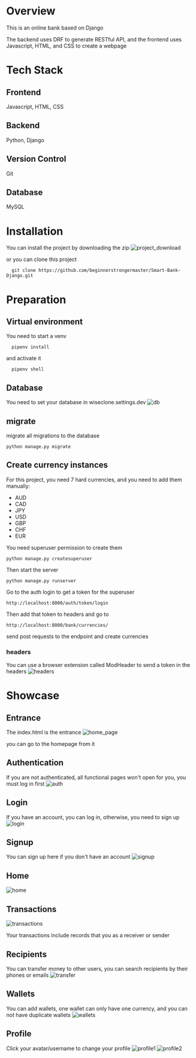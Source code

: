 # Overview

This is an online bank based on Django

The backend uses DRF to generate RESTful API, and the frontend uses Javascript, HTML, and CSS to create a webpage

# Tech Stack

## Frontend

Javascript, HTML, CSS

## Backend

Python, Django

## Version Control

Git

## Database

MySQL

# Installation

You can install the project by downloading the zip
![project_download](https://github.com/beginnerstrongermaster/smart-bank/assets/155662880/40d952cb-b736-4aad-be95-1660d94e1928)


or you can clone this project

```
  git clone https://github.com/beginnerstrongermaster/Smart-Bank-Django.git
```

# Preparation

## Virtual environment

You need to start a venv

```
  pipenv install
```

and activate it

```
  pipenv shell
```

## Database

You need to set your database in wiseclone.settings.dev
![db](https://github.com/beginnerstrongermaster/smart-bank/assets/155662880/de1bc476-fbc0-4abf-abd7-22167d54d3f8)


## migrate

migrate all migrations to the database

```
python manage.py migrate
```

## Create currency instances

For this project, you need 7 hard currencies, and you need to add them manually:

- AUD
- CAD
- JPY
- USD
- GBP
- CHF
- EUR

You need superuser permission to create them

```
python manage.py createsuperuser
```

Then start the server

```
python manage.py runserver
```

Go to the auth login to get a token for the superuser

```
http://localhost:8000/auth/token/login
```

Then add that token to headers and go to

```
http://localhost:8000/bank/currencies/
```

send post requests to the endpoint and create currencies

### headers

You can use a browser extension called ModHeader to send a token in the headers
![headers](https://github.com/beginnerstrongermaster/smart-bank/assets/155662880/532e64d8-f14c-40f4-aee8-19bf1cc71b3d)


# Showcase

## Entrance

The index.html is the entrance
![home_page](https://github.com/beginnerstrongermaster/smart-bank/assets/155662880/1a3676d4-d05d-411a-8914-9f9e982be668)

you can go to the homepage from it

## Authentication

If you are not authenticated, all functional pages won't open for you, you must log in first
![auth](https://github.com/beginnerstrongermaster/smart-bank/assets/155662880/fa1f582f-baab-46f8-ab19-8b91ab79656c)


## Login

If you have an account, you can log in, otherwise, you need to sign up
![login](https://github.com/beginnerstrongermaster/smart-bank/assets/155662880/3776ef04-69f8-4f2b-9761-b475389d012e)


## Signup

You can sign up here if you don't have an account
![signup](https://github.com/beginnerstrongermaster/smart-bank/assets/155662880/7555a71a-60cd-4d33-89b0-06dffea796c6)

## Home
![home](https://github.com/beginnerstrongermaster/smart-bank/assets/155662880/4a678148-6388-41bb-aad6-d8c15705df60)

## Transactions
![transactions](https://github.com/beginnerstrongermaster/smart-bank/assets/155662880/71b5edda-9965-4cb2-a471-0965f4cd6a34)

Your transactions include records that you as a receiver or sender


## Recipients

You can transfer money to other users, you can search recipients by their phones or emails
![transfer](https://github.com/beginnerstrongermaster/smart-bank/assets/155662880/d79f48d2-e63e-4940-8a88-048e5ff9be8f)


## Wallets

You can add wallets, one wallet can only have one currency, and you can not have duplicate wallets
![wallets](https://github.com/beginnerstrongermaster/smart-bank/assets/155662880/f5fda9ce-0282-46a4-8df0-1d61a6c87389)


## Profile

Click your avatar/username to change your profile
![profile1](https://github.com/beginnerstrongermaster/smart-bank/assets/155662880/a3e1469f-f1e6-42bb-9e21-10ba04754a21)
![profile2](https://github.com/beginnerstrongermaster/smart-bank/assets/155662880/5f2a1f46-ddf3-4142-922c-31c5c6f622bc)
